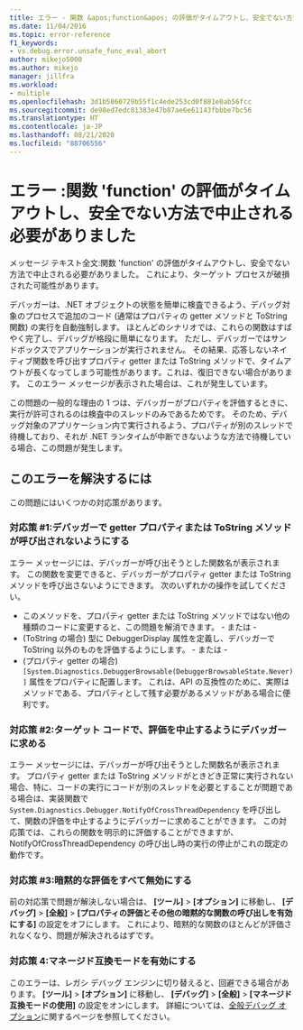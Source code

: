 ```yaml
---
title: エラー - 関数 &apos;function&apos; の評価がタイムアウトし、安全でない方法で中止される必要がありました | Microsoft Docs
ms.date: 11/04/2016
ms.topic: error-reference
f1_keywords:
- vs.debug.error.unsafe_func_eval_abort
author: mikejo5000
ms.author: mikejo
manager: jillfra
ms.workload:
- multiple
ms.openlocfilehash: 3d1b5860729b55f1c4ede253cd0f881e0ab56fcc
ms.sourcegitcommit: de98ed7edc81383e47b87ae6e61143fbbbe7bc56
ms.translationtype: HT
ms.contentlocale: ja-JP
ms.lasthandoff: 08/21/2020
ms.locfileid: "88706556"
---
```

# <a name="error-evaluating-the-function-39function39-timed-out-and-needed-to-be-aborted-in-an-unsafe-way"></a>エラー :関数 &#39;function&#39; の評価がタイムアウトし、安全でない方法で中止される必要がありました

メッセージ テキスト全文:関数 'function' の評価がタイムアウトし、安全でない方法で中止される必要がありました。 これにより、ターゲット プロセスが破損された可能性があります。

デバッガーは、.NET オブジェクトの状態を簡単に検査できるよう、デバッグ対象のプロセスで追加のコード (通常はプロパティの getter メソッドと ToString 関数) の実行を自動強制します。 ほとんどのシナリオでは、これらの関数はすばやく完了し、デバッグが格段に簡単になります。 ただし、デバッガーではサンドボックスでアプリケーションが実行されません。 その結果、応答しないネイティブ関数を呼び出すプロパティ getter または ToString メソッドで、タイムアウトが長くなってしまう可能性があります。これは、復旧できない場合があります。 このエラー メッセージが表示された場合は、これが発生しています。

この問題の一般的な理由の 1 つは、デバッガーがプロパティを評価するときに、実行が許可されるのは検査中のスレッドのみであるためです。 そのため、デバッグ対象のアプリケーション内で実行されるよう、プロパティが別のスレッドで待機しており、それが .NET ランタイムが中断できないような方法で待機している場合、この問題が発生します。

## <a name="to-correct-this-error"></a>このエラーを解決するには

この問題にはいくつかの対応策があります。

### <a name="solution-1-prevent-the-debugger-from-calling-the-getter-property-or-tostring-method"></a>対応策 #1:デバッガーで getter プロパティまたは ToString メソッドが呼び出されないようにする

エラー メッセージには、デバッガーが呼び出そうとした関数名が表示されます。 この関数を変更できると、デバッガーがプロパティ getter または ToString メソッドを呼び出さないようにできます。 次のいずれかの操作を試してください。

* このメソッドを、プロパティ getter または ToString メソッドではない他の種類のコードに変更すると、この問題を解消できます。
    \- または -
* (ToString の場合) 型に DebuggerDisplay 属性を定義し、デバッガーで ToString 以外のものを評価するようにします。
    \- または -
* (プロパティ getter の場合) `[System.Diagnostics.DebuggerBrowsable(DebuggerBrowsableState.Never)]` 属性をプロパティに配置します。 これは、API の互換性のために、実際はメソッドである、プロパティとして残す必要があるメソッドがある場合に便利です。

### <a name="solution-2-have-the-target-code-ask-the-debugger-to-abort-the-evaluation"></a>対応策 #2:ターゲット コードで、評価を中止するようにデバッガーに求める

エラー メッセージには、デバッガーが呼び出そうとした関数名が表示されます。 プロパティ getter または ToString メソッドがときどき正常に実行されない場合、特に、コードの実行にコードが別のスレッドを必要とすることが問題である場合は、実装関数で `System.Diagnostics.Debugger.NotifyOfCrossThreadDependency` を呼び出して、関数の評価を中止するようにデバッガーに求めることができます。 この対応策では、これらの関数を明示的に評価することができますが、NotifyOfCrossThreadDependency の呼び出し時の実行の停止がこれの既定の動作です。

### <a name="solution-3-disable-all-implicit-evaluation"></a>対応策 #3:暗黙的な評価をすべて無効にする

前の対応策で問題が解決しない場合は、 **[ツール]**  >  **[オプション]** に移動し、 **[デバッグ]**  >  **[全般]**  >  **[プロパティの評価とその他の暗黙的な関数の呼び出しを有効にする]** の設定をオフにします。 これにより、暗黙的な関数のほとんどが評価されなくなり、問題が解決されるはずです。

### <a name="solution-4-enable-managed-compatibility-mode"></a>対応策 4:マネージド互換モードを有効にする

このエラーは、レガシ デバッグ エンジンに切り替えると、回避できる場合があります。 **[ツール]**  >  **[オプション]** に移動し、 **[デバッグ]**  >  **[全般]**  >  **[マネージド互換モードの使用]** の設定をオンにします。 詳細については、[全般デバッグ オプション](../debugger/general-debugging-options-dialog-box.md)に関するページを参照してください。
